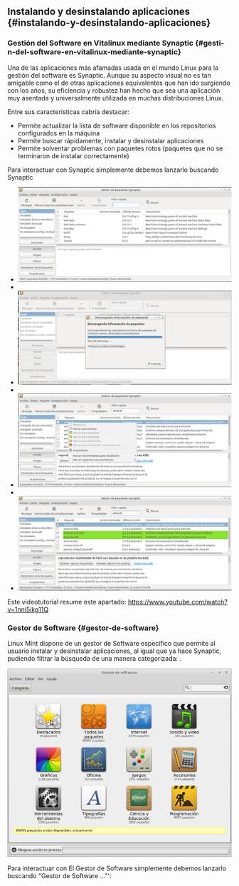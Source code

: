 ## Instalando y desinstalando aplicaciones {#instalando-y-desinstalando-aplicaciones}

### Gestión del Software en Vitalinux mediante Synaptic {#gesti-n-del-software-en-vitalinux-mediante-synaptic}

Una de las aplicaciones más afamadas usada en el mundo Linux para la gestión del software es Synaptic. Aunque su aspecto visual no es tan amigable como el de otras aplicaciones equivalentes que han ido surgiendo con los años, su eficiencia y robustez han hecho que sea una aplicación muy asentada y universalmente utilizada en muchas distribuciones Linux.

Entre sus características cabría destacar:

*   Permite actualizar la lista de software disponible en los repositorios configurados en la máquina
*   Permite buscar rápidamente, instalar y desinstalar aplicaciones
*   Permite solventar problemas con paquetes rotos (paquetes que no se terminaron de instalar correctamente)

Para interactuar con Synaptic simplemente debemos lanzarlo buscando Synaptic

*   ![](/images/image6.png)
*   
*   ![](/images/image49.png)
*   
*   ![](/images/image55.png)
*   
*   ![](/images/image43.png)

Este videotutorial resume este apartado: https://www.youtube.com/watch?v=1nni5ikg11Q

### Gestor de Software {#gestor-de-software}

Linux Mint dispone de un gestor de Software específico que permite al usuario instalar y desinstalar aplicaciones, al igual que ya hace Synaptic, pudiendo filtrar la búsqueda de una manera categorizada: .

![](/images/image48.png)

Para interactuar con El Gestor de Software simplemente debemos lanzarlo buscando  &quot;Gestor de Software ...&quot;&#039;: